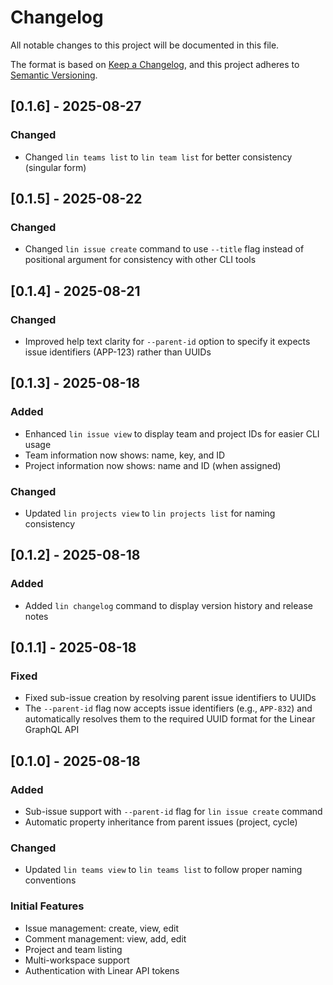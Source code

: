 # Changelog

All notable changes to this project will be documented in this file.

The format is based on [Keep a Changelog](https://keepachangelog.com/en/1.0.0/),
and this project adheres to [Semantic Versioning](https://semver.org/spec/v2.0.0.html).

## [0.1.6] - 2025-08-27

### Changed
- Changed `lin teams list` to `lin team list` for better consistency (singular form)

## [0.1.5] - 2025-08-22

### Changed
- Changed `lin issue create` command to use `--title` flag instead of positional argument for consistency with other CLI tools

## [0.1.4] - 2025-08-21

### Changed
- Improved help text clarity for `--parent-id` option to specify it expects issue identifiers (APP-123) rather than UUIDs

## [0.1.3] - 2025-08-18

### Added
- Enhanced `lin issue view` to display team and project IDs for easier CLI usage
- Team information now shows: name, key, and ID
- Project information now shows: name and ID (when assigned)

### Changed
- Updated `lin projects view` to `lin projects list` for naming consistency

## [0.1.2] - 2025-08-18

### Added
- Added `lin changelog` command to display version history and release notes

## [0.1.1] - 2025-08-18

### Fixed
- Fixed sub-issue creation by resolving parent issue identifiers to UUIDs
- The `--parent-id` flag now accepts issue identifiers (e.g., `APP-832`) and automatically resolves them to the required UUID format for the Linear GraphQL API

## [0.1.0] - 2025-08-18

### Added
- Sub-issue support with `--parent-id` flag for `lin issue create` command
- Automatic property inheritance from parent issues (project, cycle)

### Changed
- Updated `lin teams view` to `lin teams list` to follow proper naming conventions

### Initial Features
- Issue management: create, view, edit
- Comment management: view, add, edit
- Project and team listing
- Multi-workspace support
- Authentication with Linear API tokens
